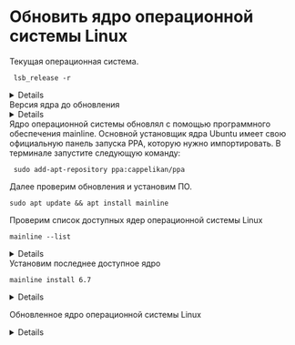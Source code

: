 # Обновить ядро операционной системы Linux
Текущая операционная система.
```shell
 lsb_release -r
```
<details>
    <a href="https://freeimage.host/i/JYltgna"><img src="https://iili.io/JYltgna.md.png" alt="JYltgna.md.png" border="0"></a><br /><a target='_blank' href='https://freeimage.host/'></a><br>
</details>
Версия ядра до обновления
<details>
  <a href="https://freeimage.host/i/JYlDCMb"><img src="https://iili.io/JYlDCMb.md.png" alt="JYlDCMb.md.png" border="0"></a>
</details>
Ядро операционной системы обновлял с помощью программного обеспечения mainline.
Основной установщик ядра Ubuntu имеет свою официальную панель запуска PPA, которую нужно импортировать. В терминале запустите следующую команду:

```shell
 sudo add-apt-repository ppa:cappelikan/ppa
```
Далее проверим обновления и установим ПО.

```shell
sudo apt update && apt install mainline
```
Проверим список доступных ядер операционной системы Linux

```shell
mainline --list
```
<details>
  <a href="https://freeimage.host/i/JYlb0Xe"><img src="https://iili.io/JYlb0Xe.md.png" alt="JYlb0Xe.md.png" border="0"></a>
</details>
Установим последнее доступное ядро

```shell
mainline install 6.7
```
<details>
  <a href="https://freeimage.host/i/JYlbUrv"><img src="https://iili.io/JYlbUrv.md.png" alt="JYlbUrv.md.png" border="0"></a><br /><a target='_blank' href='https://freeimage.host/'></a><br />
</details>

Обновленное ядро операционной системы Linux
<details>
  <a href="https://freeimage.host/i/JYlmuZF"><img src="https://iili.io/JYlmuZF.md.png" alt="JYlmuZF.md.png" border="0"></a>
</details>
